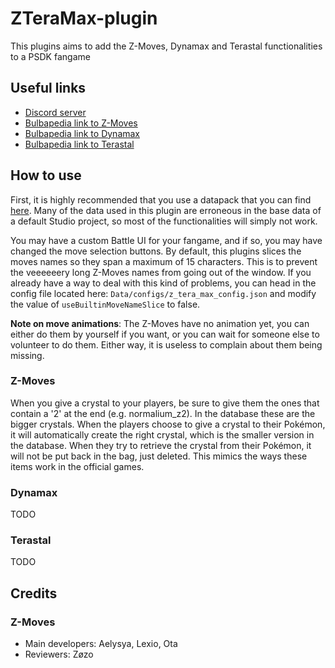 # ZTeraMax-plugin
This plugins aims to add the Z-Moves, Dynamax and Terastal functionalities to a PSDK fangame

## Useful links

-   [Discord server](https://discord.gg/0noB0gBDd91B8pMk)
-   [Bulbapedia link to Z-Moves](https://bulbapedia.bulbagarden.net/wiki/Z-Move)
-   [Bulbapedia link to Dynamax](https://bulbapedia.bulbagarden.net/wiki/Dynamax)
-   [Bulbapedia link to Terastal](https://bulbapedia.bulbagarden.net/wiki/Terastal_phenomenon)

## How to use

First, it is highly recommended that you use a datapack that you can find [here](https://github.com/PokemonWorkshop/GameDataPacks/tree/gen-packs). Many of the data used in this plugin are erroneous in the base data of a default Studio project, so most of the functionalities will simply not work.

You may have a custom Battle UI for your fangame, and if so, you may have changed the move selection buttons. By default, this plugins slices the moves names so they span a maximum of 15 characters. This is to prevent the veeeeeery long Z-Moves names from going out of the window. If you already have a way to deal with this kind of problems, you can head in the config file located here: `Data/configs/z_tera_max_config.json` and modify the value of `useBuiltinMoveNameSlice` to false.

**Note on move animations**: The Z-Moves have no animation yet, you can either do them by yourself if you want, or you can wait for someone else to volunteer to do them. Either way, it is useless to complain about them being missing.

### Z-Moves

When you give a crystal to your players, be sure to give them the ones that contain a '2' at the end (e.g. normalium_z2). In the database these are the bigger crystals.
When the players choose to give a crystal to their Pokémon, it will automatically create the right crystal, which is the smaller version in the database.
When they try to retrieve the crystal from their Pokémon, it will not be put back in the bag, just deleted. This mimics the ways these items work in the official games.

### Dynamax
TODO

### Terastal
TODO

## Credits

### Z-Moves

- Main developers: Aelysya, Lexio, Ota
- Reviewers: Zøzo
